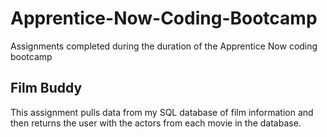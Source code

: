 # Apprentice-Now-Coding-Bootcamp
Assignments completed during the duration of the Apprentice Now coding bootcamp


## Film Buddy
This assignment pulls data from my SQL database of film information and then returns the user with the actors from each movie in the database.
